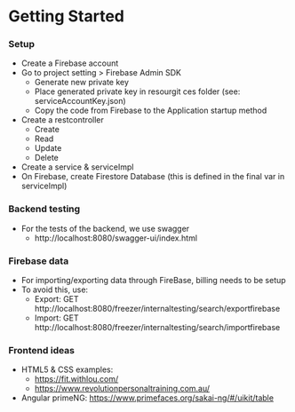 # Getting Started
### Setup
- Create a Firebase account
- Go to project setting > Firebase Admin SDK
  - Generate new private key
  - Place generated private key in resourgit ces folder (see: serviceAccountKey.json)
  - Copy the code from Firebase to the Application startup method
- Create a restcontroller
  - Create
  - Read
  - Update
  - Delete
- Create a service & serviceImpl
- On Firebase, create Firestore Database (this is defined in the final var in serviceImpl)

### Backend testing
- For the tests of the backend, we use swagger
  - http://localhost:8080/swagger-ui/index.html

### Firebase data
- For importing/exporting data through FireBase, billing needs to be setup
- To avoid this, use:
  - Export: GET http://localhost:8080/freezer/internaltesting/search/exportfirebase
  - Import: GET http://localhost:8080/freezer/internaltesting/search/importfirebase

### Frontend ideas
- HTML5 & CSS examples:
  - https://fit.withlou.com/
  - https://www.revolutionpersonaltraining.com.au/
- Angular primeNG: https://www.primefaces.org/sakai-ng/#/uikit/table
